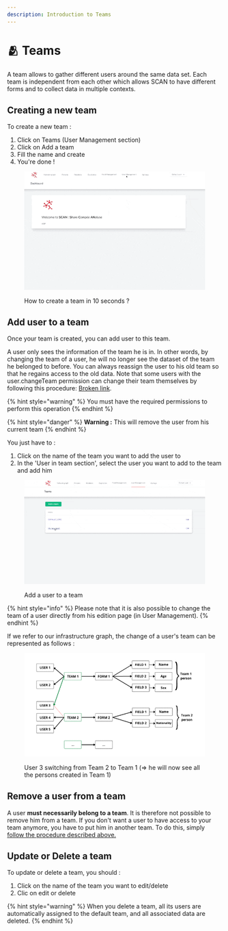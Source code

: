 ```yaml
---
description: Introduction to Teams
---
```


# 🫂 Teams

A team allows to gather different users around the same data set. Each team is independent from each other which allows SCAN to have different forms and to collect data in multiple contexts.

## Creating a new team

To create a new team :

1. Click on Teams (User Management section)
2. Click on Add a team
3. Fill the name and create
4. You're done !

<figure><img src="../.gitbook/assets/create_team.gif" alt=""><figcaption><p>How to create a team in 10 seconds ?</p></figcaption></figure>

## Add user to a team

Once your team is created, you can add user to this team.

A user only sees the information of the team he is in. In other words, by changing the team of a user, he will no longer see the dataset of the team he belonged to before. You can always reassign the user to his old team so that he regains access to the old data. Note that some users with the user.changeTeam permission can change their team themselves by following this procedure: [Broken link](broken-reference "mention").

{% hint style="warning" %}
You must have the required permissions to perform this operation
{% endhint %}

{% hint style="danger" %}
**Warning :** This will remove the user from his current team
{% endhint %}

You just have to :

1. Click on the name of the team you want to add the user to
2. In the 'User in team section', select the user you want to add to the team and add him

<figure><img src="../.gitbook/assets/add_user_to_team.gif" alt=""><figcaption><p>Add a user to a team</p></figcaption></figure>

{% hint style="info" %}
Please note that it is also possible to change the team of a user directly from his edition page (in User Management).
{% endhint %}

If we refer to our infrastructure graph, the change of a user's team can be represented as follows :&#x20;

<figure><img src="../.gitbook/assets/image (1).png" alt=""><figcaption><p>User 3 switching from Team 2 to Team 1 (=> he will now see all the persons created in Team 1)</p></figcaption></figure>

## Remove a user from a team

A user **must necessarily belong to a team**. It is therefore not possible to remove him from a team. If you don't want a user to have access to your team anymore, you have to put him in another team. To do this, simply [follow the procedure described above.](inviting-members.md#add-user-to-a-team)

## Update or Delete a team

To update or delete a team, you should :

1. Click on the name of the team you want to edit/delete
2. Clic on edit or delete

{% hint style="warning" %}
When you delete a team, all its users are automatically assigned to the default team, and all associated data are deleted.
{% endhint %}
